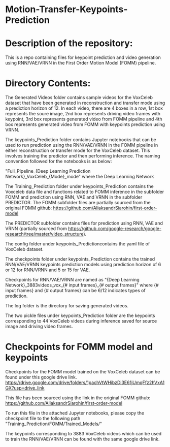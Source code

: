 # Motion-Transfer-Keypoints-Prediction

# Description of the repository:
This is a repo containing files for keypoint prediction and video generation using RNN/VAE/VRNN in the First Order Motion Model (FOMM) pipeline. 

# Directory Contents:
The Generated Videos folder contains sample videos for the VoxCeleb dataset that have been generated in reconstruction and transfer mode using a prediction horizon of 12.
In each video, there are 4 boxes in a row, 1st box represents the soure image, 2nd box represents driving video frames with keypoint, 3rd box represents generated video from FOMM pipeline and 4th box represents generated video from FOMM with keypoints prediction using VRNN.

The keypoints_Prediction folder contains Jupyter notebooks that can be used to run prediction using the RNN/VAE/VRNN in the FOMM pipeline in either reconstruction or transfer mode for the VoxCeleb dataset. This involves training the predictor and then performing inference. 
The naming convention followed for the notebooks is as below:

"Full_Pipeline_{Deep Learning Prediction Network}\_VoxCeleb\_{Mode}_mode" where the Deep Learning Network 

The Training_Prediction folder under keypoints_Prediction contains the Voxceleb data file and functions related to FOMM inference in the subfolder FOMM and prediction using RNN, VAE and VRNN in the subfolder PREDICTOR.
The FOMM subfolder files are partially sourced from the original FOMM github:
https://github.com/AliaksandrSiarohin/first-order-model

The PREDICTOR subfolder contains files for prediction using RNN, VAE and VRNN (partially sourced from https://github.com/google-research/google-research/tree/master/video_structure).

The config folder under keypoints_Predictioncontains the yaml file of VoxCeleb dataset.

The checkpoints folder under keypoints_Prediction contains the trained RNN/VAE/VRNN keypoints prediction models using prediction horizon of 6 or 12 for RNN/VRNN and 5 or 15 for VAE.

Checkpoints for RNN/VAE/VRNN are named as "{Deep Learning Network}\_3883videos_vox_{# input frames}_{# output frames}" where {# input frames} and {# output frames} can be 6/12 indicates types of prediction.

The log folder is the directory for saving generated videos.

The two pickle files under keypoints_Prediction folder are the keypoints corresponding to 44 VoxCeleb videos during inference saved for source image and driving video frames.
# Checkpoints for FOMM model and keypoints 
Checkpoints for the FOMM model trained on the VoxCeleb dataset can be found under this google drive link. 
https://drive.google.com/drive/folders/1pachVtWHibzDi3E61jUmqFfz2hVxA1GX?usp=drive_link

This file has been sourced using the link in the original FOMM github:
https://github.com/AliaksandrSiarohin/first-order-model

To run this file in the attached Jupyter notebooks, please copy the checkpoint file to the following path "Training_Prediction/FOMM/Trained_Models/" 

The keypoints corresponding to 3883 VoxCeleb videos which can be used to train the RNN/VAE/VRNN can be found with the same google drive link.
